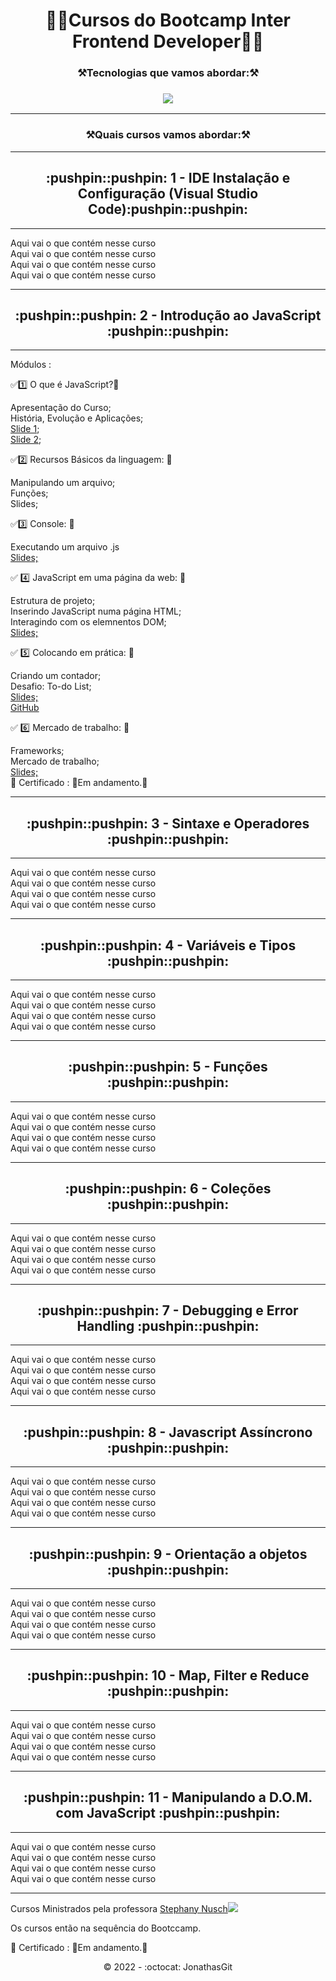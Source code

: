 <h1 align="center">🚀🚧Cursos do Bootcamp Inter Frontend Developer🚧🚀</h1>


 <h3 align="center">⚒️Tecnologias que vamos abordar:⚒️ </h3>
 
 <h3 align="center"><img src="https://img.shields.io/badge/JavaScript-F7DF1E?style=for-the-badge&logo=javascript&logoColor=black"></h3>
 <hr>
 

 <h3 align="center">⚒️Quais cursos vamos abordar:⚒️ </h3><hr>


<h2 align="center">:pushpin::pushpin: 1 - IDE Instalação e Configuração (Visual Studio Code):pushpin::pushpin:</h2> 

<hr>

Aqui vai o que contém nesse curso<br>
Aqui vai o que contém nesse curso<br>
Aqui vai o que contém nesse curso<br>
Aqui vai o que contém nesse curso<br><hr>


<h2 align="center"> :pushpin::pushpin: 2 - Introdução ao JavaScript :pushpin::pushpin:<br></h2><hr>


Módulos :<br>


✅:one: O que é JavaScript?:pushpin:<br>

Apresentação do Curso; <br>
História, Evolução e Aplicações;<br>
<a href="https://drive.google.com/file/d/1OewERdQ1_0xVRj_d04PCCBxOS2qRZmwe/view">Slide 1</a>; <br>
<a href="https://drive.google.com/file/d/18sCfJ8MVRShhbViehk79-4ca-lQQ4fqY/view">Slide 2</a>; <br>


✅:two: Recursos Básicos da linguagem: :pushpin: <br>

Manipulando um arquivo;<br>
Funções;<br>
Slides; <br>

✅:three: Console: :pushpin: <br>

Executando um arquivo .js <br>
<A href="https://drive.google.com/file/d/1OOkZSQhsVcassphzKP0LhecqvpRPXexO/view"> Slides;</a> <br>

✅ :four: JavaScript em uma página da web: :pushpin: <br>

Estrutura de projeto; <br>
Inserindo JavaScript numa página HTML; <br>
Interagindo com os elemnentos DOM; <br>
<a href="https://drive.google.com/file/d/1WIFDplD9a2rZdkeXRW1TggbL_HQRuNmH/view"> Slides;</a> <br>

✅ :five: Colocando em prática: :pushpin: <br>

Criando um contador; <br>
Desafio: To-do List; <br>
<a href="https://drive.google.com/file/d/1NFh_RDX-R7Y2MgwUYutpplvNZGCDio7P/view">Slides;</a><br>
<a href="https://github.com/stebsnusch/basecamp-javascript/tree/main/introducao-ao-javascript">GitHub</a><br>

✅ :six: Mercado de trabalho: :pushpin: <br>

Frameworks; <br>
Mercado de trabalho; <br>
<a href="https://drive.google.com/file/d/1vxqzu7Ds3AvAT3fqopuJb74b7dZv-bai/view">Slides; </a><br>
🎯 Certificado : 🚧Em andamento.🚧

<hr>


<h2 align="center">:pushpin::pushpin: 3 - Sintaxe e Operadores :pushpin::pushpin: </h2><hr>

Aqui vai o que contém nesse curso<br>
Aqui vai o que contém nesse curso<br>
Aqui vai o que contém nesse curso<br>
Aqui vai o que contém nesse curso<br><hr>

<h2 align="center">:pushpin::pushpin: 4 - Variáveis e Tipos :pushpin::pushpin: </h2><hr>

Aqui vai o que contém nesse curso<br>
Aqui vai o que contém nesse curso<br>
Aqui vai o que contém nesse curso<br>
Aqui vai o que contém nesse curso<br><hr>


<h2 align="center">:pushpin::pushpin: 5 - Funções :pushpin::pushpin: </h2><hr>

Aqui vai o que contém nesse curso<br>
Aqui vai o que contém nesse curso<br>
Aqui vai o que contém nesse curso<br>
Aqui vai o que contém nesse curso<br><hr>


<h2 align="center">:pushpin::pushpin: 6 - Coleções :pushpin::pushpin: </h2><hr>

Aqui vai o que contém nesse curso<br>
Aqui vai o que contém nesse curso<br>
Aqui vai o que contém nesse curso<br>
Aqui vai o que contém nesse curso<br><hr>



<h2 align="center">:pushpin::pushpin: 7 - Debugging e Error Handling :pushpin::pushpin: </h2><hr>

Aqui vai o que contém nesse curso<br>
Aqui vai o que contém nesse curso<br>
Aqui vai o que contém nesse curso<br>
Aqui vai o que contém nesse curso<br><hr>


<h2 align="center">:pushpin::pushpin: 8 - Javascript Assíncrono :pushpin::pushpin: </h2><hr>

Aqui vai o que contém nesse curso<br>
Aqui vai o que contém nesse curso<br>
Aqui vai o que contém nesse curso<br>
Aqui vai o que contém nesse curso<br><hr>


<h2 align="center">:pushpin::pushpin: 9 - Orientação a objetos :pushpin::pushpin: </h2><hr>

Aqui vai o que contém nesse curso<br>
Aqui vai o que contém nesse curso<br>
Aqui vai o que contém nesse curso<br>
Aqui vai o que contém nesse curso<br><hr>


<h2 align="center">:pushpin::pushpin: 10 - Map, Filter e Reduce :pushpin::pushpin: </h2><hr>

Aqui vai o que contém nesse curso<br>
Aqui vai o que contém nesse curso<br>
Aqui vai o que contém nesse curso<br>
Aqui vai o que contém nesse curso<br><hr>


<h2 align="center">:pushpin::pushpin: 11 - Manipulando a D.O.M. com JavaScript :pushpin::pushpin:  </h2><hr>

Aqui vai o que contém nesse curso<br>
Aqui vai o que contém nesse curso<br>
Aqui vai o que contém nesse curso<br>
Aqui vai o que contém nesse curso<br><hr>



Cursos Ministrados pela professora <a href="https://github.com/stebsnusch">Stephany Nusch</a><img src="https://img.shields.io/badge/github-%23121011.svg?style=for-the-badge&logo=github&logoColor=white"><br>

Os cursos então na sequência do Bootccamp. <br>

🎯 Certificado : 🚧Em andamento.🚧

<p align="center">©️ 2022 - :octocat: JonathasGit </p>
